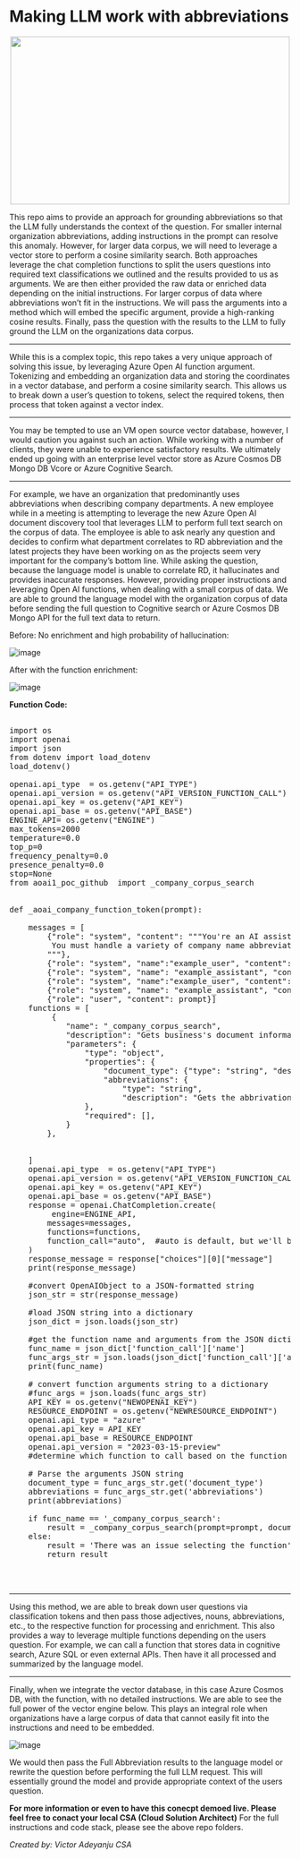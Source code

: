 # Making LLM work with abbreviations 
<p align="center">  
<img src="https://github.com/azurepocmain/aoai/assets/91505344/e386c8cf-e0fb-414d-a65b-dc90b8d3f06a" width="500" height="300"></p>


This repo aims to provide an approach for grounding abbreviations so that the LLM fully understands the context of the question. For smaller internal organization abbreviations, adding instructions in the prompt can resolve this anomaly. However, for larger data corpus, we will need to leverage a vector store to perform a cosine similarity search.  Both approaches leverage the chat completion functions to split the users questions into required text classifications we outlined and the results provided to us as arguments. We are then either provided the raw data or enriched data depending on the initial instructions. For larger corpus of data where abbreviations won’t fit in the instructions. We will pass the arguments into a method which will embed the specific argument, provide a high-ranking cosine results. Finally, pass the question with the results to the LLM to fully ground the LLM on the organizations data corpus. 
_______________________________________________________________________________________
While this is a complex topic, this repo takes a very unique approach of solving this issue, by leveraging Azure Open AI function argument. Tokenizing and embedding an organization data and storing the coordinates in a  vector database, and perform a cosine similarity search. This allows us to break down a user’s question to tokens, select the required tokens, then process that token against a vector index. 
_______________________________________________________________________________________
You may be tempted to use an VM open source vector database, however, I would caution you against such an action. While working with a number of clients, they were unable to experience satisfactory results. We ultimately ended up going with an enterprise level vector store as Azure Cosmos DB Mongo DB Vcore or Azure Cognitive Search. 
_______________________________________________________________________________________
For example, we have an organization that predominantly uses abbreviations when describing company departments. A new employee while in a meeting is attempting to leverage the new Azure Open AI document discovery tool that leverages LLM to perform full text search on the corpus of data. The employee is able to ask nearly any question and decides to confirm what department correlates to RD abbreviation and the latest projects they have been working on as the projects seem very important for the company’s bottom line. While asking the question, because the language model is unable to correlate RD, it hallucinates and provides inaccurate responses. However, providing proper instructions and leveraging Open AI functions, when dealing with a small corpus of data. We are able to ground the language model with the organization corpus of data before sending the full question to Cognitive search or Azure Cosmos DB Mongo API for the full text data to return. 

Before: No enrichment and high probability of hallucination:

![image](https://github.com/azurepocmain/aoai/assets/91505344/2eb164c3-a376-47e9-be4d-b31282dcfae3)

After with the function enrichment:

![image](https://github.com/azurepocmain/aoai/assets/91505344/2902c9dd-f9d2-4e99-97b8-ad7e389f214c)



**Function Code:** 
<pre>
  
import os
import openai
import json
from dotenv import load_dotenv
load_dotenv()

openai.api_type  = os.getenv("API_TYPE")
openai.api_version = os.getenv("API_VERSION_FUNCTION_CALL")
openai.api_key = os.getenv("API_KEY")
openai.api_base = os.getenv("API_BASE")
ENGINE_API= os.getenv("ENGINE")
max_tokens=2000
temperature=0.0
top_p=0
frequency_penalty=0.0
presence_penalty=0.0
stop=None
from aoai1_poc_github  import _company_corpus_search


def _aoai_company_function_token(prompt):
    
    messages = [
        {"role": "system", "content": """You're an AI assistant designed to help users search internal data corpus.
         You must handle a variety of company name abbreviations.
        """},
        {"role": "system", "name":"example_user", "content": "What are the latest RD documents?"},
        {"role": "system", "name": "example_assistant", "content": "arguments: {\n  \"abbreviations\": \"Research and Development\"\n}"},
        {"role": "system", "name":"example_user", "content": "What are the latest EGA documents?"},
        {"role": "system", "name": "example_assistant", "content": "arguments: {\n  \"abbreviations\": \"Executive General and Administration\"\n}"},
        {"role": "user", "content": prompt}]
    functions = [
         {
            "name": "_company_corpus_search",
            "description": "Gets business's document information",
            "parameters": {
                "type": "object",
                "properties": {
                    "document_type": {"type": "string", "description": "Type of document."},
                    "abbreviations": {
                        "type": "string", 
                        "description": "Gets the abbrivation for the company entity return the full name from the followig list:SM=Sales and Marketing, IM=Inventory Management, M=Manufacturing, EGA=Executive General and Administration, AZ=Quality Assurance "},
                },
                "required": [],
            }
        },
         
        
    ]
    openai.api_type  = os.getenv("API_TYPE")
    openai.api_version = os.getenv("API_VERSION_FUNCTION_CALL")
    openai.api_key = os.getenv("API_KEY")
    openai.api_base = os.getenv("API_BASE")
    response = openai.ChatCompletion.create(
         engine=ENGINE_API,
        messages=messages,
        functions=functions,
        function_call="auto",  #auto is default, but we'll be explicit
    )
    response_message = response["choices"][0]["message"]
    print(response_message)
  
    #convert OpenAIObject to a JSON-formatted string
    json_str = str(response_message)  
  
    #load JSON string into a dictionary
    json_dict = json.loads(json_str)   
    
    #get the function name and arguments from the JSON dictionary
    func_name = json_dict['function_call']['name']  
    func_args_str = json.loads(json_dict['function_call']['arguments'])
    print(func_name)
    
    # convert function arguments string to a dictionary
    #func_args = json.loads(func_args_str)  
    API_KEY = os.getenv("NEWOPENAI_KEY") 
    RESOURCE_ENDPOINT = os.getenv("NEWRESOURCE_ENDPOINT") 
    openai.api_type = "azure"
    openai.api_key = API_KEY
    openai.api_base = RESOURCE_ENDPOINT
    openai.api_version = "2023-03-15-preview"
    #determine which function to call based on the function name
    
    # Parse the arguments JSON string  
    document_type = func_args_str.get('document_type')
    abbreviations = func_args_str.get('abbreviations')
    print(abbreviations)
    
    if func_name == '_company_corpus_search':  
        result = _company_corpus_search(prompt=prompt, document_type=document_type, abbreviations=abbreviations)  
    else:  
        result = 'There was an issue selecting the function'  
        return result  


 
</pre>


_________________________________________________________________
Using this method, we are able to break down user questions via classification tokens and then pass those adjectives, nouns, abbreviations, etc., to the respective function for processing and enrichment. 
This also provides a way to leverage multiple functions depending on the users question. For example, we can call a function that stores data in cognitive search, Azure SQL or even external APIs. Then have it all processed and summarized by the language model. 
_________________________________________________________________

Finally, when we integrate the vector database, in this case Azure Cosmos DB, with the function, with no detailed instructions. We are able to see the full power of the vector engine below. This plays an integral role when organizations have a large corpus of data that cannot easily fit into the instructions and need to be embedded. 

![image](https://github.com/azurepocmain/aoai/assets/91505344/ceb69542-6bed-4501-94f8-cb1ddbad81b6)

We would then pass the Full Abbreviation results to the language model or rewrite the question before performing the full LLM request. This will essentially ground the model and provide appropriate context of the users question. 
<p></p>


**For more information or even to have this conecpt demoed live. Please feel free to conact your local CSA (Cloud Solution Architect)**
For the full instructions and code stack, please see the above repo folders. 




*Created by: Victor Adeyanju CSA*
